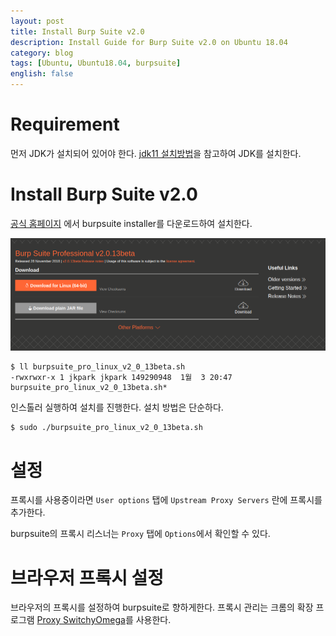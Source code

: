 ```yaml
---
layout: post
title: Install Burp Suite v2.0
description: Install Guide for Burp Suite v2.0 on Ubuntu 18.04
category: blog
tags: [Ubuntu, Ubuntu18.04, burpsuite]
english: false
---
```


# Requirement

먼저 JDK가 설치되어 있어야 한다. [jdk11 설치방법](install_jdk11)을 참고하여 JDK를 설치한다.

# Install Burp Suite v2.0

[공식 홈페이지](https://portswigger.net/) 에서 burpsuite installer를 다운로드하여 설치한다.

![](/images/posts/burpsuite-v2-01.png)

```
$ ll burpsuite_pro_linux_v2_0_13beta.sh 
-rwxrwxr-x 1 jkpark jkpark 149290948  1월  3 20:47 burpsuite_pro_linux_v2_0_13beta.sh*
```

인스톨러 실행하여 설치를 진행한다. 설치 방법은 단순하다.

```
$ sudo ./burpsuite_pro_linux_v2_0_13beta.sh
```

# 설정

프록시를 사용중이라면 `User options` 탭에 `Upstream Proxy Servers` 란에 프록시를 추가한다.

burpsuite의 프록시 리스너는 `Proxy` 탭에 `Options`에서 확인할 수 있다.

# 브라우저 프록시 설정

브라우저의 프록시를 설정하여 burpsuite로 향하게한다.
프록시 관리는 크롬의 확장 프로그램 [Proxy SwitchyOmega](https://chrome.google.com/webstore/detail/proxy-switchyomega/padekgcemlokbadohgkifijomclgjgif)를 사용한다.

